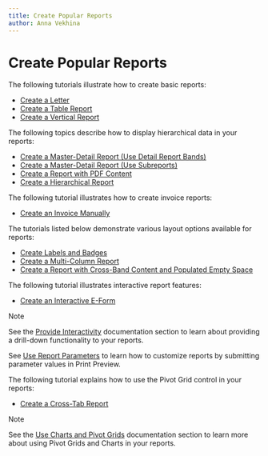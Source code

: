 ```yaml
---
title: Create Popular Reports
author: Anna Vekhina
---
```

# Create Popular Reports

The following tutorials illustrate how to create basic reports:

* [Create a Letter](create-popular-reports/create-a-letter.md)
* [Create a Table Report](create-popular-reports/create-a-table-report.md)
* [Create a Vertical Report](create-popular-reports/create-an-invoice-manually.md)

The following topics describe how to display hierarchical data in your reports:

* [Create a Master-Detail Report (Use Detail Report Bands)](create-popular-reports/create-a-master-detail-report-use-detail-report-bands.md)
* [Create a Master-Detail Report (Use Subreports)](create-popular-reports/create-a-master-detail-report-use-subreports.md)
* [Create a Report with PDF Content](create-popular-reports/create-a-report-with-pdf-content.md)
* [Create a Hierarchical Report](create-popular-reports/create-a-hierarchical-report.md)

The following tutorial illustrates how to create invoice reports:

* [Create an Invoice Manually](create-popular-reports/create-an-invoice-manually.md)


The tutorials listed below demonstrate various layout options available for reports:

* [Create Labels and Badges](create-popular-reports/create-labels-and-badges.md)
* [Create a Multi-Column Report](create-popular-reports/create-a-multi-column-report.md)
* [Create a Report with Cross-Band Content and Populated Empty Space](create-popular-reports/create-a-report-with-cross-band-content-and-populated-empty-space.md)

The following tutorial illustrates interactive report features:

* [Create an Interactive E-Form](create-popular-reports/create-an-interactive-e-form.md)

> [!Note]
> See the [Provide Interactivity](provide-interactivity.md) documentation section to learn about providing a drill-down functionality to your reports.
> 
> See [Use Report Parameters](shape-report-data/use-report-parameters.md) to learn how to customize reports by submitting parameter values in Print Preview.

The following tutorial explains how to use the Pivot Grid control in your reports:

* [Create a Cross-Tab Report](create-popular-reports/create-a-cross-tab-report.md)

> [!Note]
> See the [Use Charts and Pivot Grids](use-report-elements/use-charts-and-pivot-grids.md) documentation section to learn more about using Pivot Grids and Charts in your reports.
